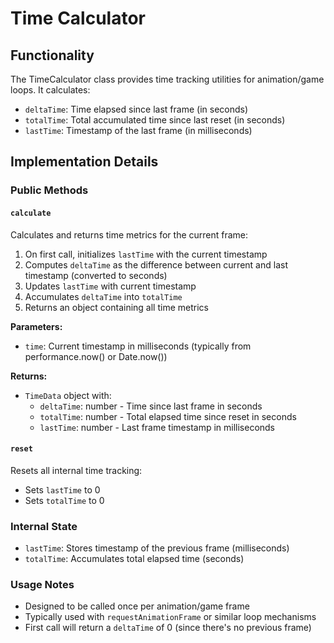 # Time Calculator

## Functionality

The TimeCalculator class provides time tracking utilities for animation/game loops. It calculates:

- `deltaTime`: Time elapsed since last frame (in seconds)
- `totalTime`: Total accumulated time since last reset (in seconds)
- `lastTime`: Timestamp of the last frame (in milliseconds)

## Implementation Details

### Public Methods

#### `calculate`

Calculates and returns time metrics for the current frame:

1. On first call, initializes `lastTime` with the current timestamp
2. Computes `deltaTime` as the difference between current and last timestamp (converted to seconds)
3. Updates `lastTime` with current timestamp
4. Accumulates `deltaTime` into `totalTime`
5. Returns an object containing all time metrics

**Parameters:**
- `time`: Current timestamp in milliseconds (typically from performance.now() or Date.now())

**Returns:**
- `TimeData` object with:
  - `deltaTime`: number - Time since last frame in seconds
  - `totalTime`: number - Total elapsed time since reset in seconds
  - `lastTime`: number - Last frame timestamp in milliseconds

#### `reset`

Resets all internal time tracking:
- Sets `lastTime` to 0
- Sets `totalTime` to 0

### Internal State

- `lastTime`: Stores timestamp of the previous frame (milliseconds)
- `totalTime`: Accumulates total elapsed time (seconds)

### Usage Notes

- Designed to be called once per animation/game frame
- Typically used with `requestAnimationFrame` or similar loop mechanisms
- First call will return a `deltaTime` of 0 (since there's no previous frame)